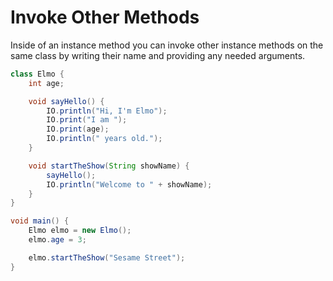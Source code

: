 # Invoke Other Methods

Inside of an instance method you can invoke other instance methods
on the same class by writing their name and providing any needed arguments.

```java
class Elmo {
    int age;

    void sayHello() {
        IO.println("Hi, I'm Elmo");
        IO.print("I am ");
        IO.print(age);
        IO.println(" years old.");
    }

    void startTheShow(String showName) {
        sayHello();
        IO.println("Welcome to " + showName);
    }
}

void main() {
    Elmo elmo = new Elmo();
    elmo.age = 3;

    elmo.startTheShow("Sesame Street");
}
```